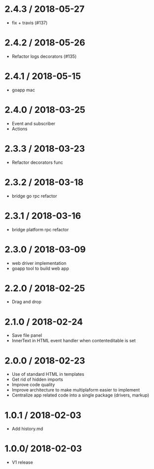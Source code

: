 
2.4.3 / 2018-05-27
==================

  * fix + travis (#137)

2.4.2 / 2018-05-26
==================

  * Refactor logs decorators (#135)

2.4.1 / 2018-05-15
==================

  * goapp mac

2.4.0 / 2018-03-25
==================

  * Event and subscriber
  * Actions

2.3.3 / 2018-03-23
==================

  * Refactor decorators func

2.3.2 / 2018-03-18
==================

* bridge go rpc refactor

2.3.1 / 2018-03-16
==================

  * bridge platform rpc refactor

2.3.0 / 2018-03-09
==================

  * web driver implementation
  * goapp tool to build web app

2.2.0 / 2018-02-25
==================

  * Drag and drop

2.1.0 / 2018-02-24
==================

  * Save file panel
  * InnerText in HTML event handler when contenteditable is set

2.0.0 / 2018-02-23
==================

  * Use of standard HTML in templates
  * Get rid of hidden imports
  * Improve code quality
  * Improve architecture to make multiplaform easier to implement
  * Centralize app related code into a single package (drivers, markup)

1.0.1 / 2018-02-03
==================
  
  * Add history.md

1.0.0/ 2018-02-03
==================
  
  * V1 release